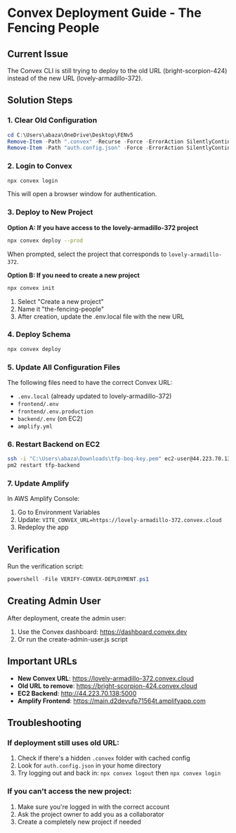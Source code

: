 # Convex Deployment Guide - The Fencing People

## Current Issue
The Convex CLI is still trying to deploy to the old URL (bright-scorpion-424) instead of the new URL (lovely-armadillo-372).

## Solution Steps

### 1. Clear Old Configuration
```powershell
cd C:\Users\abaza\OneDrive\Desktop\FENv5
Remove-Item -Path ".convex" -Recurse -Force -ErrorAction SilentlyContinue
Remove-Item -Path "auth.config.json" -Force -ErrorAction SilentlyContinue
```

### 2. Login to Convex
```bash
npx convex login
```
This will open a browser window for authentication.

### 3. Deploy to New Project

**Option A: If you have access to the lovely-armadillo-372 project**
```bash
npx convex deploy --prod
```
When prompted, select the project that corresponds to `lovely-armadillo-372`.

**Option B: If you need to create a new project**
```bash
npx convex init
```
1. Select "Create a new project"
2. Name it "the-fencing-people"
3. After creation, update the .env.local file with the new URL

### 4. Deploy Schema
```bash
npx convex deploy
```

### 5. Update All Configuration Files

The following files need to have the correct Convex URL:
- `.env.local` (already updated to lovely-armadillo-372)
- `frontend/.env`
- `frontend/.env.production`
- `backend/.env` (on EC2)
- `amplify.yml`

### 6. Restart Backend on EC2
```bash
ssh -i "C:\Users\abaza\Downloads\tfp-boq-key.pem" ec2-user@44.223.70.138
pm2 restart tfp-backend
```

### 7. Update Amplify
In AWS Amplify Console:
1. Go to Environment Variables
2. Update: `VITE_CONVEX_URL=https://lovely-armadillo-372.convex.cloud`
3. Redeploy the app

## Verification
Run the verification script:
```powershell
powershell -File VERIFY-CONVEX-DEPLOYMENT.ps1
```

## Creating Admin User
After deployment, create the admin user:
1. Use the Convex dashboard: https://dashboard.convex.dev
2. Or run the create-admin-user.js script

## Important URLs
- **New Convex URL**: https://lovely-armadillo-372.convex.cloud
- **Old URL to remove**: https://bright-scorpion-424.convex.cloud
- **EC2 Backend**: http://44.223.70.138:5000
- **Amplify Frontend**: https://main.d2devufp71564t.amplifyapp.com

## Troubleshooting

### If deployment still uses old URL:
1. Check if there's a hidden `.convex` folder with cached config
2. Look for `auth.config.json` in your home directory
3. Try logging out and back in: `npx convex logout` then `npx convex login`

### If you can't access the new project:
1. Make sure you're logged in with the correct account
2. Ask the project owner to add you as a collaborator
3. Create a completely new project if needed